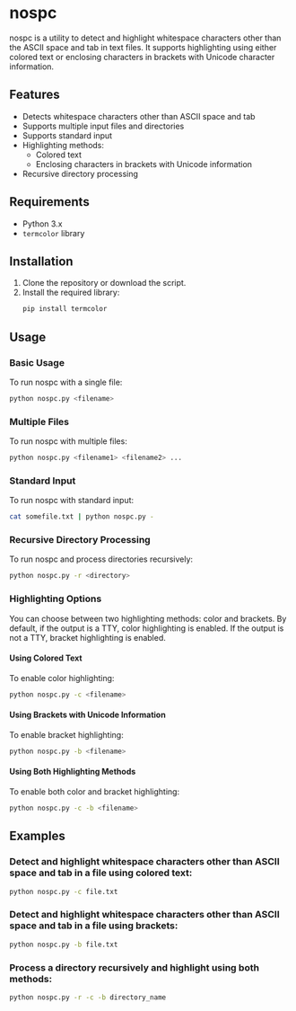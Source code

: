 # nospc

nospc is a utility to detect and highlight whitespace characters other than the ASCII space and tab in text files. It supports highlighting using either colored text or enclosing characters in brackets with Unicode character information.

## Features

- Detects whitespace characters other than ASCII space and tab
- Supports multiple input files and directories
- Supports standard input
- Highlighting methods:
  - Colored text
  - Enclosing characters in brackets with Unicode information
- Recursive directory processing

## Requirements

- Python 3.x
- `termcolor` library

## Installation

1. Clone the repository or download the script.
2. Install the required library:
   ```sh
   pip install termcolor
   ```

## Usage

### Basic Usage

To run nospc with a single file:

```sh
python nospc.py <filename>
```

### Multiple Files

To run nospc with multiple files:

```sh
python nospc.py <filename1> <filename2> ...
```

### Standard Input

To run nospc with standard input:

```sh
cat somefile.txt | python nospc.py -
```

### Recursive Directory Processing

To run nospc and process directories recursively:

```sh
python nospc.py -r <directory>
```

### Highlighting Options

You can choose between two highlighting methods: color and brackets. By default, if the output is a TTY, color highlighting is enabled. If the output is not a TTY, bracket highlighting is enabled.

#### Using Colored Text

To enable color highlighting:

```sh
python nospc.py -c <filename>
```

#### Using Brackets with Unicode Information

To enable bracket highlighting:

```sh
python nospc.py -b <filename>
```

#### Using Both Highlighting Methods

To enable both color and bracket highlighting:

```sh
python nospc.py -c -b <filename>
```

## Examples

### Detect and highlight whitespace characters other than ASCII space and tab in a file using colored text:

```sh
python nospc.py -c file.txt
```

### Detect and highlight whitespace characters other than ASCII space and tab in a file using brackets:

```sh
python nospc.py -b file.txt
```

### Process a directory recursively and highlight using both methods:

```sh
python nospc.py -r -c -b directory_name
```


